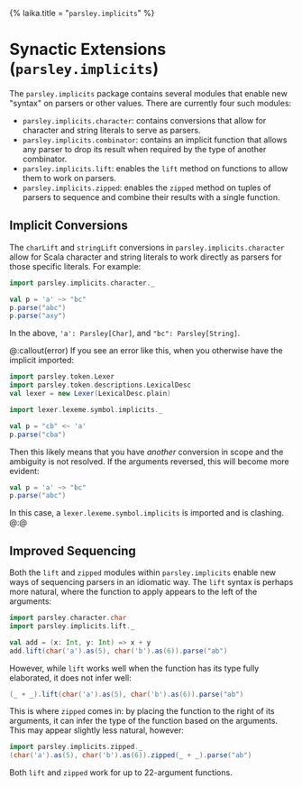 {%
laika.title = "`parsley.implicits`"
%}
# Synactic Extensions (`parsley.implicits`)
The `parsley.implicits` package contains several modules that enable new "syntax"
on parsers or other values. There are currently four such modules:

* `parsley.implicits.character`: contains conversions that allow for character
   and string literals to serve as parsers.
* `parsley.implicits.combinator`: contains an implicit function that allows any
   parser to drop its result when required by the type of another combinator.
* `parsley.implicits.lift`: enables the `lift` method on functions to allow them
   to work on parsers.
* `parsley.implicits.zipped`: enables the `zipped` method on tuples of parsers to
   sequence and combine their results with a single function.

## Implicit Conversions
The `charLift` and `stringLift` conversions in `parsley.implicits.character`
allow for Scala character and string literals to work directly as parsers for
those specific literals. For example:

```scala mdoc:to-string
import parsley.implicits.character._

val p = 'a' ~> "bc"
p.parse("abc")
p.parse("axy")
```

In the above, `'a': Parsley[Char]`, and `"bc": Parsley[String]`.

@:callout(error)
If you see an error like this, when you otherwise have the implicit imported:

```scala mdoc:nest:invisible
import parsley.token.Lexer
import parsley.token.descriptions.LexicalDesc
val lexer = new Lexer(LexicalDesc.plain)

import lexer.lexeme.symbol.implicits._
```

```scala mdoc:fail
val p = "cb" <~ 'a'
p.parse("cba")
```

Then this likely means that you have *another* conversion in scope and the
ambiguity is not resolved. If the arguments reversed, this will become more
evident:

```scala mdoc:fail
val p = 'a' ~> "bc"
p.parse("abc")
```

In this case, a `lexer.lexeme.symbol.implicits` is imported and is clashing.
@:@

## Improved Sequencing
Both the `lift` and `zipped` modules within `parsley.implicits` enable new
ways of sequencing parsers in an idiomatic way. The `lift` syntax is perhaps
more natural, where the function to apply appears to the left of the arguments:

```scala mdoc:to-string
import parsley.character.char
import parsley.implicits.lift._

val add = (x: Int, y: Int) => x + y
add.lift(char('a').as(5), char('b').as(6)).parse("ab")
```

However, while `lift` works well when the function has its type fully elaborated,
it does not infer well:

```scala mdoc:fail
(_ + _).lift(char('a').as(5), char('b').as(6)).parse("ab")
```

This is where `zipped` comes in: by placing the function to the right of its
arguments, it can infer the type of the function based on the arguments. This
may appear slightly less natural, however:

```scala mdoc:to-string
import parsley.implicits.zipped._
(char('a').as(5), char('b').as(6)).zipped(_ + _).parse("ab")
```

Both `lift` and `zipped` work for up to 22-argument functions.
